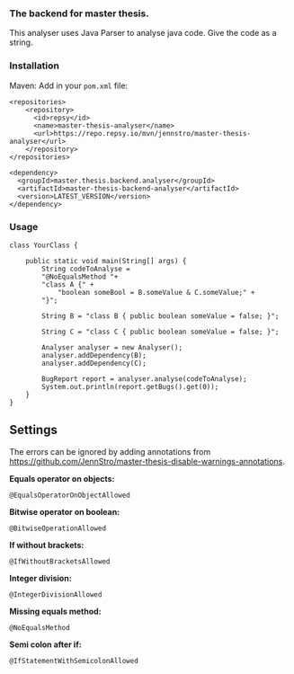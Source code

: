 ### The backend for master thesis.

This analyser uses Java Parser to analyse java code. Give the code as a string. 

### Installation
Maven: Add in your `pom.xml` file: 

```
<repositories>
    <repository>
      <id>repsy</id>
      <name>master-thesis-analyser</name>
      <url>https://repo.repsy.io/mvn/jennstro/master-thesis-analyser</url>
    </repository>
</repositories>
```
  
  
```
<dependency>
  <groupId>master.thesis.backend.analyser</groupId>
  <artifactId>master-thesis-backend-analyser</artifactId>
  <version>LATEST_VERSION</version>
</dependency>
```

### Usage 

```
class YourClass {
    
    public static void main(String[] args) {
        String codeToAnalyse = 
        "@NoEqualsMethod "+
        "class A {" +
            "boolean someBool = B.someValue & C.someValue;" +
        "}";
        
        String B = "class B { public boolean someValue = false; }";
        
        String C = "class C { public boolean someValue = false; }";
        
        Analyser analyser = new Analyser();
        analyser.addDependency(B);
        analyser.addDependency(C);
        
        BugReport report = analyser.analyse(codeToAnalyse);
        System.out.println(report.getBugs().get(0));
    }
}
```

## Settings 

The errors can be ignored by adding annotations from https://github.com/JennStro/master-thesis-disable-warnings-annotations.

**Equals operator on objects:**
```
@EqualsOperatorOnObjectAllowed
```   
**Bitwise operator on boolean:** 
```
@BitwiseOperationAllowed
``` 
**If without brackets:**
```
@IfWithoutBracketsAllowed
```   
**Integer division:** 
```
@IntegerDivisionAllowed
```   
**Missing equals method:** 
```
@NoEqualsMethod
```   
**Semi colon after if:** 
```
@IfStatementWithSemicolonAllowed
```


